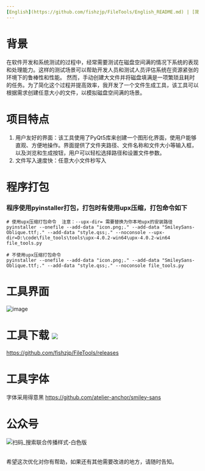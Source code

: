 ```yaml
---
[English](https://github.com/fishzjp/FileTools/English_README.md) | [简体中文](https://github.com/fishzjp/FileTools/README.md)
---
```



# 背景

在软件开发和系统测试的过程中，经常需要测试在磁盘空间满的情况下系统的表现和处理能力。这样的测试场景可以帮助开发人员和测试人员评估系统在资源紧张的环境下的鲁棒性和性能。
然而，手动创建大文件并将磁盘填满是一项繁琐且耗时的任务。为了简化这个过程并提高效率，我开发了一个文件生成工具，该工具可以根据需求创建任意大小的文件，以模拟磁盘空间满的场景。

# 项目特点

1. 用户友好的界面：该工具使用了PyQt5库来创建一个图形化界面，使用户能够直观、方便地操作。界面提供了文件夹路径、文件名称和文件大小等输入框，以及浏览和生成按钮，用户可以轻松选择路径和设置文件参数。
2. 文件写入速度快：任意大小文件秒写入

# 程序打包

### 程序使用pyinstaller打包，打包时有使用upx压缩，打包命令如下
```
# 使用upx压缩打包命令  注意：--upx-dir= 需要替换为你本地upx的安装路径
pyinstaller --onefile --add-data "icon.png;." --add-data "SmileySans-Oblique.ttf;." --add-data "style.qss;." --noconsole --upx-dir=D:\code\file_tools\tools\upx-4.0.2-win64\upx-4.0.2-win64 file_tools.py

# 不使用upx压缩打包命令
pyinstaller --onefile --add-data "icon.png;." --add-data "SmileySans-Oblique.ttf;." --add-data "style.qss;." --noconsole file_tools.py
```

# 工具界面

![image](https://github.com/fishzjp/FileTools/assets/105406371/5cb835f9-def3-4a29-bcb4-b5db637a9146)

# 工具下载 ![](https://img.shields.io/github/v/release/fishzjp/FileTools?style=flat-square) 
https://github.com/fishzjp/FileTools/releases

# 工具字体
字体采用得意黑 https://github.com/atelier-anchor/smiley-sans

# 公众号
![扫码_搜索联合传播样式-白色版](https://github.com/fishzjp/FileTools/assets/105406371/49abfbc1-d46e-410c-98f1-959f2dbfe87a)

<br> 希望这次优化对你有帮助，如果还有其他需要改进的地方，请随时告知。
